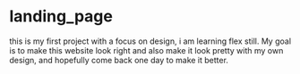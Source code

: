 # landing_page
this is my first project with a focus on design, i am learning flex still.
My goal is to make this website look right and also make it look pretty with my own design, and hopefully come back one day to make it better.
